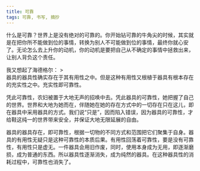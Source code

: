 ```yaml
---
title: 可靠
tags: 可靠, 书写, 摘抄
---
```



什么是可靠？世界上是没有绝对的可靠的。你开始钻可靠的牛角尖的时候，其实就是在把你所不能做到位的事情，转换为别人不可能做到位的事情，最终你就心安了。无论怎么去上升你的动机，你的动机是要把自己从不确定的事情中拯救出来，让别人背负这个责任。

我又想起了海德格尔：
&gt;  
器具的器具性确实存在于其有用性之中。但是这种有用性又根植于器具有根本存在的充实性之中。充实性即可靠性。
 
凭此可靠性，农妇被置于大地无声的招唤中去。凭此器具的可靠性，她把握了自己的世界。世界和大地为她而在，伴随她在她的存在方式中的一切存在只在这儿，即在器具中采用器具的方式。我们说“只是”，因而陷入错误，因为器具的可靠性，才给鞋这纯一的世界带来安全，并保证大地无限延展的自由。
 
器具的器具存在，即可靠性，根据一切物的不同方式和范围把它们聚集于自身。器具的有用性无疑只是这种可靠性的本质后果。有用性回荡着可靠性，要是没有可靠性，有用性只是虚无。一件器具会用旧作废，同时，使用本身成为无用，即逐渐磨损，成为普通的东西。所以器具性逐渐消失，成为纯然的器具。在这种器具性的消耗过程中，可靠性也消失了。

